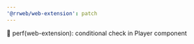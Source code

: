 ```yaml
---
'@rrweb/web-extension': patch
---
```


🎈 perf(web-extension): conditional check in Player component
